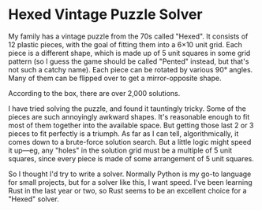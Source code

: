 # Hexed Vintage Puzzle Solver

My family has a vintage puzzle from the 70s called "Hexed". It consists of 12 plastic pieces, with the goal of fitting them into a 6×10 unit grid. Each piece is a different shape, which is made up of 5 unit squares in some grid pattern (so I guess the game should be called "Pented" instead, but that's not such a catchy name). Each piece can be rotated by various 90° angles. Many of them can be flipped over to get a mirror-opposite shape.

According to the box, there are over 2,000 solutions.

I have tried solving the puzzle, and found it tauntingly tricky. Some of the pieces are such annoyingly awkward shapes. It's reasonable enough to fit most of them together into the available space. But getting those last 2 or 3 pieces to fit perfectly is a triumph. As far as I can tell, algorithmically, it comes down to a brute-force solution search. But a little logic might speed it up—eg, any "holes" in the solution grid must be a multiple of 5 unit squares, since every piece is made of some arrangement of 5 unit squares.

So I thought I'd try to write a solver. Normally Python is my go-to language for small projects, but for a solver like this, I want speed. I've been learning Rust in the last year or two, so Rust seems to be an excellent choice for a "Hexed" solver.
